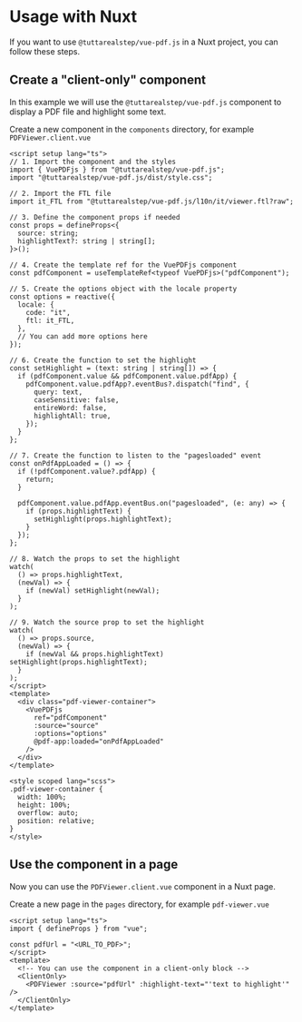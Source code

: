 # Usage with Nuxt

If you want to use `@tuttarealstep/vue-pdf.js` in a Nuxt project, you can follow these steps.

## Create a "client-only" component

In this example we will use the `@tuttarealstep/vue-pdf.js` component to display a PDF file and highlight some text.

Create a new component in the `components` directory, for example `PDFViewer.client.vue`

```vue
<script setup lang="ts">
// 1. Import the component and the styles
import { VuePDFjs } from "@tuttarealstep/vue-pdf.js";
import "@tuttarealstep/vue-pdf.js/dist/style.css";

// 2. Import the FTL file
import it_FTL from "@tuttarealstep/vue-pdf.js/l10n/it/viewer.ftl?raw";

// 3. Define the component props if needed
const props = defineProps<{
  source: string;
  highlightText?: string | string[];
}>();

// 4. Create the template ref for the VuePDFjs component
const pdfComponent = useTemplateRef<typeof VuePDFjs>("pdfComponent");

// 5. Create the options object with the locale property
const options = reactive({
  locale: {
    code: "it",
    ftl: it_FTL,
  },
  // You can add more options here
});

// 6. Create the function to set the highlight
const setHighlight = (text: string | string[]) => {
  if (pdfComponent.value && pdfComponent.value.pdfApp) {
    pdfComponent.value.pdfApp?.eventBus?.dispatch("find", {
      query: text,
      caseSensitive: false,
      entireWord: false,
      highlightAll: true,
    });
  }
};

// 7. Create the function to listen to the "pagesloaded" event
const onPdfAppLoaded = () => {
  if (!pdfComponent.value?.pdfApp) {
    return;
  }

  pdfComponent.value.pdfApp.eventBus.on("pagesloaded", (e: any) => {
    if (props.highlightText) {
      setHighlight(props.highlightText);
    }
  });
};

// 8. Watch the props to set the highlight
watch(
  () => props.highlightText,
  (newVal) => {
    if (newVal) setHighlight(newVal);
  }
);

// 9. Watch the source prop to set the highlight
watch(
  () => props.source,
  (newVal) => {
    if (newVal && props.highlightText) setHighlight(props.highlightText);
  }
);
</script>
<template>
  <div class="pdf-viewer-container">
    <VuePDFjs
      ref="pdfComponent"
      :source="source"
      :options="options"
      @pdf-app:loaded="onPdfAppLoaded"
    />
  </div>
</template>

<style scoped lang="scss">
.pdf-viewer-container {
  width: 100%;
  height: 100%;
  overflow: auto;
  position: relative;
}
</style>
```

## Use the component in a page

Now you can use the `PDFViewer.client.vue` component in a Nuxt page.

Create a new page in the `pages` directory, for example `pdf-viewer.vue`

```vue
<script setup lang="ts">
import { defineProps } from "vue";

const pdfUrl = "<URL_TO_PDF>";
</script>
<template>
  <!-- You can use the component in a client-only block -->
  <ClientOnly>
    <PDFViewer :source="pdfUrl" :highlight-text="'text to highlight'" />
  </ClientOnly>
</template>
```
